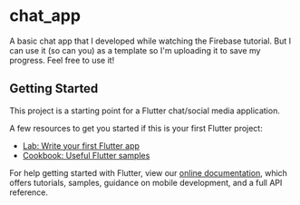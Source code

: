 # chat_app

A basic chat app that I developed while watching the Firebase tutorial. But I can use it (so can you) as a template so I'm uploading it to save my progress. Feel free to use it!

## Getting Started

This project is a starting point for a Flutter chat/social media application.

A few resources to get you started if this is your first Flutter project:

- [Lab: Write your first Flutter app](https://flutter.dev/docs/get-started/codelab)
- [Cookbook: Useful Flutter samples](https://flutter.dev/docs/cookbook)

For help getting started with Flutter, view our
[online documentation](https://flutter.dev/docs), which offers tutorials,
samples, guidance on mobile development, and a full API reference.
